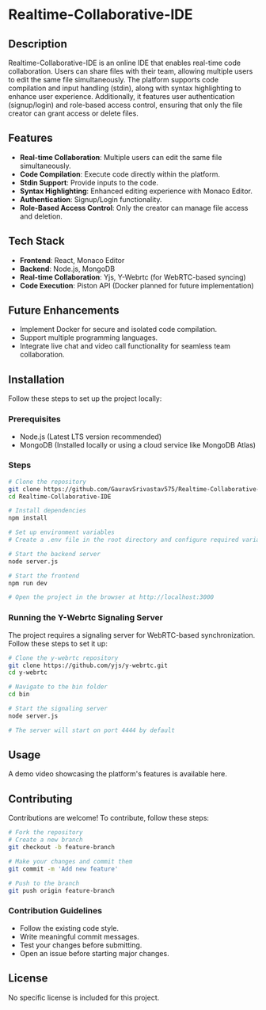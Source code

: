 # Realtime-Collaborative-IDE

## Description
Realtime-Collaborative-IDE is an online IDE that enables real-time code collaboration. Users can share files with their team, allowing multiple users to edit the same file simultaneously. The platform supports code compilation and input handling (stdin), along with syntax highlighting to enhance user experience. Additionally, it features user authentication (signup/login) and role-based access control, ensuring that only the file creator can grant access or delete files.

## Features
- **Real-time Collaboration**: Multiple users can edit the same file simultaneously.
- **Code Compilation**: Execute code directly within the platform.
- **Stdin Support**: Provide inputs to the code.
- **Syntax Highlighting**: Enhanced editing experience with Monaco Editor.
- **Authentication**: Signup/Login functionality.
- **Role-Based Access Control**: Only the creator can manage file access and deletion.

## Tech Stack
- **Frontend**: React, Monaco Editor
- **Backend**: Node.js, MongoDB
- **Real-time Collaboration**: Yjs, Y-Webrtc (for WebRTC-based syncing)
- **Code Execution**: Piston API (Docker planned for future implementation)

## Future Enhancements
- Implement Docker for secure and isolated code compilation.
- Support multiple programming languages.
- Integrate live chat and video call functionality for seamless team collaboration.

## Installation
Follow these steps to set up the project locally:

### Prerequisites
- Node.js (Latest LTS version recommended)
- MongoDB (Installed locally or using a cloud service like MongoDB Atlas)

### Steps
```sh
# Clone the repository
git clone https://github.com/GauravSrivastav575/Realtime-Collaborative-IDE.git
cd Realtime-Collaborative-IDE

# Install dependencies
npm install

# Set up environment variables
# Create a .env file in the root directory and configure required variables (e.g., MongoDB connection string, API keys)

# Start the backend server
node server.js

# Start the frontend
npm run dev

# Open the project in the browser at http://localhost:3000
```

### Running the Y-Webrtc Signaling Server
The project requires a signaling server for WebRTC-based synchronization. Follow these steps to set it up:

```sh
# Clone the y-webrtc repository
git clone https://github.com/yjs/y-webrtc.git
cd y-webrtc

# Navigate to the bin folder
cd bin

# Start the signaling server
node server.js

# The server will start on port 4444 by default
```

## Usage
A demo video showcasing the platform's features is available here.

## Contributing
Contributions are welcome! To contribute, follow these steps:

```sh
# Fork the repository
# Create a new branch
git checkout -b feature-branch

# Make your changes and commit them
git commit -m 'Add new feature'

# Push to the branch
git push origin feature-branch

```

### Contribution Guidelines
- Follow the existing code style.
- Write meaningful commit messages.
- Test your changes before submitting.
- Open an issue before starting major changes.

## License
No specific license is included for this project.

